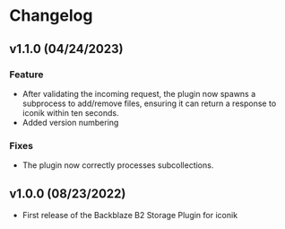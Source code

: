 # Changelog

<!--next-version-placeholder-->

## v1.1.0 (04/24/2023)

### Feature

- After validating the incoming request, the plugin now spawns a subprocess to add/remove files, ensuring it can return a response to iconik within ten seconds.
- Added version numbering

### Fixes

- The plugin now correctly processes subcollections.

## v1.0.0 (08/23/2022)

- First release of the Backblaze B2 Storage Plugin for iconik
